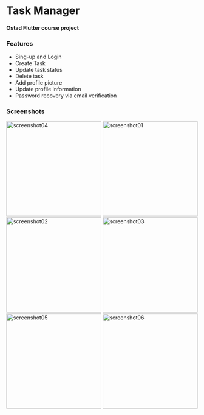 # Task Manager

#### Ostad Flutter course project

### Features
- Sing-up and Login
- Create Task
- Update task status
- Delete task
- Add profile picture
- Update profile information
- Password recovery via email verification

### Screenshots

<img src="https://github.com/nbakh16/task_manager/assets/38786346/c45157d0-47a8-4d5b-bae8-4ea0c899a60d" alt="screenshot04" width="250">
<img src="https://github.com/nbakh16/task_manager/assets/38786346/9a3baac6-30af-4f75-a01f-08e467f7bc62" alt="screenshot01" width="250">
<img src="https://github.com/nbakh16/task_manager/assets/38786346/d6cc465b-45ab-4c26-a40a-6f6ae2bb515c" alt="screenshot02" width="250">
<img src="https://github.com/nbakh16/task_manager/assets/38786346/2d025508-b3bc-45a3-86da-ae518d223f21" alt="screenshot03" width="250">
<img src="https://github.com/nbakh16/task_manager/assets/38786346/074813e9-e817-4793-982c-f597c1fe6370" alt="screenshot05" width="250">
<img src="https://github.com/nbakh16/task_manager/assets/38786346/36b6a68b-950a-40ca-810d-e5e6f680a323" alt="screenshot06" width="250">